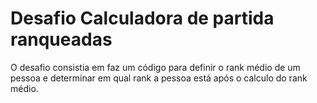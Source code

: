 # Desafio Calculadora de partida ranqueadas

O desafio consistia em faz um código para definir o rank médio de um pessoa e determinar em qual rank a pessoa está após o calculo do rank médio.